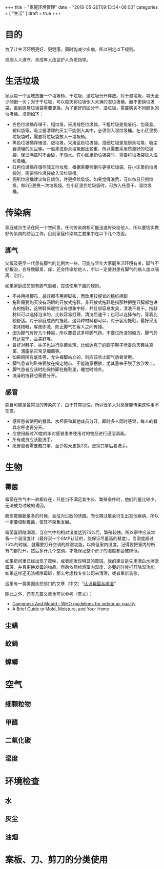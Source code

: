 +++
title = "家庭环境管理"
date = "2018-05-26T09:13:34+08:00"
categories = [ "生活" ]
draft = true
+++

# 目的

为了让生活环境更好、更健康，同时能减少疾病，所以制定以下规则。

规则人人遵守，未成年人由监护人负责指导。

# 生活垃圾

家庭每一个区域放置一个垃圾桶，干垃圾、湿垃圾分开存放。对于湿垃圾，每天至少倾倒一次；对于干垃圾，可以每天将垃圾倒入未满的湿垃圾桶，而不更换垃圾袋，直到感觉垃圾袋需要更换。为了更好的区分干、湿垃圾，需要购买不同颜色的垃圾桶。规则如下：

* 白色垃圾桶存储干、粗垃圾，采用绿色垃圾袋。干粗垃圾是指废纸、包装盒、塑料袋等。吸尘器清理的灰尘不能倒入其中，必须倒入湿垃圾桶。在小区里扔垃圾袋时，需要将垃圾袋放入干垃圾桶。
* 黑色垃圾桶存储湿、细垃圾，采用蓝色垃圾袋。湿细垃圾是指厨余垃圾、吸尘器清理的灰尘等。一般来说厨余垃圾都比较重，所以需要采用质量好的垃圾袋，保证满载时不会破，不滴水。在小区里扔垃圾袋时，需要将垃圾袋放入湿垃圾桶。
* 红色垃圾桶存储存储其他垃圾，根据需要倾倒与更换垃圾袋。在小区里扔垃圾袋时，需要将垃圾袋放入湿垃圾桶。
* 厕所垃圾桶建议每日倾倒，并更换垃圾袋。如果觉得浪费，可以每日只倒垃圾，每2日更换一次垃圾袋。在小区里扔垃圾袋时，可放入任意干、湿垃圾桶。

# 传染病

家庭成员生活在同一个空间里，任何传染病都可能迅速传染给他人，所以要切实做好传染病的防治工作。目前家庭传染病主要集中在以下几个方面。

## 脚气

父母及更早一代患有脚气的比例大一些，可能与早年大家庭生活环境有关。脚气不好根治，会导致脚臭、痒，还会传染给他人，所以一定要对患有脚气的病人加以隔离、治疗。

如果家庭成员里有脚气患者，应该使用下面的规则。

* 不共用擦脚布，最好都不用擦脚布，而改用较便宜的糙纸擦脚
* 拖鞋需要购买没有网眼的开放式拖鞋。非开放式拖鞋是指那种把整只脚都包进去的拖鞋，这种鞋保暖性没有想象中好，并且很容易发臭，清洗不易干。拖鞋材料可以选择泡沫的，比较容易打理，清洗后速干；也可以选择布的，穿着比较舒适。对于家庭成员的拖鞋，这两种材料都可以，对于客用拖鞋，最好采用泡沫拖鞋，客走即洗，防止脚气在客人之间传播。
* 因为脚气有好几个种类，所以要尝试多种脚气药，不要试所谓的偏方。脚气药有达克宁、兰美舒等。
* 最好对鞋子、袜子也进行杀菌处理，比如达克宁的脚子鞋子喷雾杀灭鞋袜真菌、滴露杀灭常见细菌等。
* 如果厕所有底垫等，允许裸脚站立的，则应该禁止脚气患者使用。
* 脚气患者的鞋袜要放在指定地点、不能随意摆放，尤其忌袜子脱了放沙发上。
* 脚气患者应该时刻保持脚在拖鞋里，睡觉时除外。
* 洗澡的拖鞋也需要分开。

## 感冒

感冒可能是最常见的传染病了，由于其常见性，所以很多人对感冒能传染这件事不在意。

* 感冒患者使用的餐具、水杯要和其他成员分开，即时多人同时感冒，每人的餐具水杯也要分开。
* 应使用超过70度的水对感冒患者使用过的物品进行浸泡消毒。
* 所有成员应该勤洗手。
* 感冒患者需要戴口罩，至少每天更换2次。更换口罩后要洗手。

# 生物

## 霉菌

霉菌在空气中一直都存在，只是当不满足其生长、繁殖条件时，他们的量比较少，无法成为过敏的诱因。

而当霉菌数量多的时候，会成为过敏的诱因。而长期过敏会衍生出其他疾病，所以一定要控制霉菌，使其不聚集发展。

霉菌喜阴暗潮湿，当空气中的相对湿度达到75%后，繁殖较快。所以家中应该常备一个温湿度计（最好买一个GMP认证的，能保证尽量高的精度）。当湿度超过75%的时候，就需要打开空调的除湿功能，以降低室内湿度。记得要把室内的所有门都打开，然后多开几个空调，才能保证整个房子的湿度都会被降低。

如果房间里已经出现了霉味，或者能发现明显的霉斑。我的建议是先用漂白水擦洗霉斑，并且更换发霉的物品。然后依然检测室内湿度，必要的时候打开除湿功能。如果这样还无法根除霉斑，那么考虑找专业公司来清理，或者重新装修。

这里有一篇美国疾控部门的文章（中文）“[认识霉菌与潮湿](https://www.cdc.gov/mold/pdfs/dampness_facts_Chinese-A12.pdf)”

除此之外，还有几篇文章也可以参考（英文）：

* [Dampness And Mould - WHO guidelines for indoor air quality](http://www.euro.who.int/__data/assets/pdf_file/0017/43325/E92645.pdf)
* [A Brief Guide to Mold, Moisture, and Your Home](https://www.epa.gov/sites/production/files/2016-10/documents/moldguide12.pdf)

## 尘螨
## 蚊蝇
## 蟑螂

# 空气

## 细颗粒物
## 甲醛
## 二氧化碳
## 湿度

# 环境检查
## 水
## 灰尘
## 油烟

# 案板、刀、剪刀的分类使用
